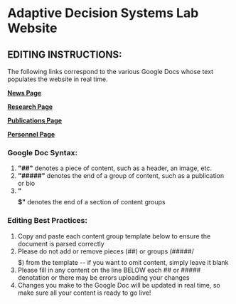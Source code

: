# Adaptive Decision Systems Lab Website

## EDITING INSTRUCTIONS:
The following links correspond to the various Google Docs whose text populates the website in real time.

[**News Page**](https://docs.google.com/document/d/1Rdm4961Shwz-_J6kVqRcYmdPRxjoSYab1yifatcp6Cw/edit)

[**Research Page**](https://docs.google.com/document/d/14E0wnRDqAnHDi27io7_F4D8PXeFpB_eSRp15Qu-E7-o/edit)

[**Publications Page**](https://docs.google.com/document/d/1O3gitlWPBx8suBZGNwb-vQ1TlhwNE89wVqMKfvfdoK8/edit)

[**Personnel Page**](https://docs.google.com/document/d/16BLT0Bz6hM8_I_Z5rcyg9bIiVWODLZOmjFooYIR-ZWo/edit)


### Google Doc Syntax:
1. **"##"** denotes a piece of content, such as a header, an image, etc.
2. **"#####"** denotes the end of a group of content, such as a publication or bio
3. **"$$$$$"** denotes the end of a section of content groups

### Editing Best Practices:
1. Copy and paste each content group template below to ensure the document is parsed correctly
2. Please do not add or remove pieces (##) or groups (#####/$$$$$) from the template -- if you want to omit content, simply leave it blank
3. Please fill in any content on the line BELOW each ## or ##### denotation or there may be errors uploading your changes 
4. Changes you make to the Google Doc will be updated in real time, so make sure all your content is ready to go live!
